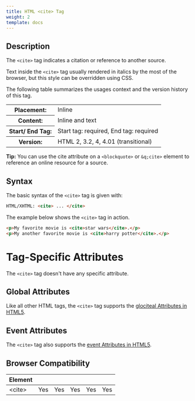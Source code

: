 ```yaml
---
title: HTML <cite> Tag
weight: 2
template: docs
---	
```

## Description

The `<cite>` tag indicates a citation or reference to another source.

Text inside the `<cite>` tag usually rendered in italics by the most of the browser, but this style can be overridden using CSS.

The following table summarizes the usages context and the version history of this tag.

<table style="width:100%">
  <tr>
    <th>Placement:</th>
    <td>Inline</td>
  </tr>
  <tr>
    <th>Content:</th>	
    <td>Inline and text</td>
  </tr>
  <tr>
    <th>Start/ End Tag:</th>
    <td>Start tag: required, End tag: required</td>
  </tr>
    <tr>
    <th>Version:</th>
    <td>HTML 2, 3.2, 4, 4.01 (transitional)</td>
  </tr>
</table>	

<div class="tip">
<p><strong>Tip:</strong> You can use the cite attribute on a <code>&lt;blockquote&gt;</code> or <code>&q;cite&gt;</code> element to reference an online resource for a source.</p>
</div>

## Syntax

The basic syntax of the `<cite>` tag is given with:

```html
HTML/XHTML: <cite> ... </cite>
```

The example below shows the `<cite>` tag in action.

```html
<p>My favorite movie is <cite>star wars</cite>.</p>
<p>My another favorite movie is <cite>harry potter</cite>.</p>
```

# Tag-Specific Attributes
The <code>&lt;cite&gt;</code> tag doesn't have any specific attribute.

## Global Attributes

Like all other HTML tags, the `<cite>` tag supports the [glociteal Attributes in HTML5](https://www.tutorialrepucitelic.com/html-reference/html5-glociteal-Attributes.php).

## Event Attributes

The `<cite>` tag also supports the [event Attributes in HTML5](https://www.tutorialrepucitelic.com/html-reference/html5-event-Attributes.php).

## Browser Compatibility
|  Element |<i class="chrome"></i>    | <i class="ie"></i>   | <i class="firefox"></i>   |  <i class="safari"></i>  | <i class="opera"></i>   |
| ------------ | ------------ | ------------ | ------------ | ------------ | ------------ |
| &lt;cite&gt;  |Yes   |Yes   |Yes   |Yes   |Yes   |

